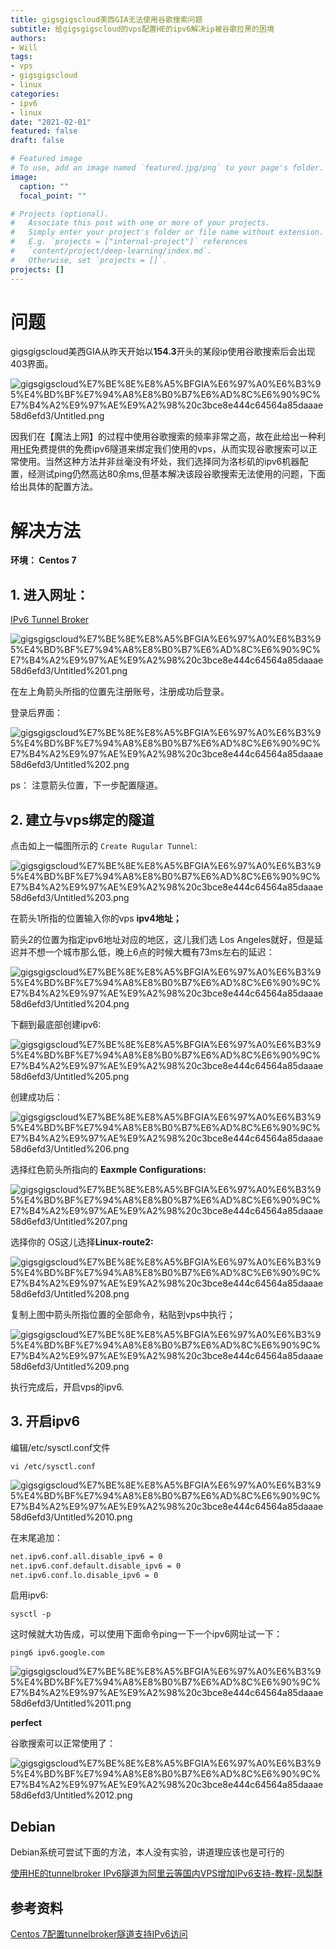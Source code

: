 ```yaml
---
title: gigsgigscloud美西GIA无法使用谷歌搜索问题
subtitle: 给gigsgigscloud的vps配置HE的ipv6解决ip被谷歌拉黑的困境
authors:
- Will
tags: 
- vps
- gigsgigscloud
- linux
categories: 
- ipv6
- linux
date: "2021-02-01"
featured: false
draft: false

# Featured image
# To use, add an image named `featured.jpg/png` to your page's folder. 
image:
  caption: ""
  focal_point: ""

# Projects (optional).
#   Associate this post with one or more of your projects.
#   Simply enter your project's folder or file name without extension.
#   E.g. `projects = ["internal-project"]` references 
#   `content/project/deep-learning/index.md`.
#   Otherwise, set `projects = []`.
projects: []
---
```



# 问题

gigsgigscloud美西GIA从昨天开始以**154.3**开头的某段ip使用谷歌搜索后会出现403界面。

![gigsgigscloud%E7%BE%8E%E8%A5%BFGIA%E6%97%A0%E6%B3%95%E4%BD%BF%E7%94%A8%E8%B0%B7%E6%AD%8C%E6%90%9C%E7%B4%A2%E9%97%AE%E9%A2%98%20c3bce8e444c64564a85daaae58d6efd3/Untitled.png](Untitled.png)

因我们在【魔法上网】的过程中使用谷歌搜索的频率非常之高，故在此给出一种利用[HE](https://tunnelbroker.net/)免费提供的免费ipv6隧道来绑定我们使用的vps，从而实现谷歌搜索可以正常使用。当然这种方法并非丝毫没有坏处，我们选择同为洛杉矶的ipv6机器配置，经测试ping仍然高达80余ms,但基本解决该段谷歌搜索无法使用的问题，下面给出具体的配置方法。

# 解决方法

**环境： Centos 7**

## 1. 进入网址：

[IPv6 Tunnel Broker](https://tunnelbroker.net/)

![gigsgigscloud%E7%BE%8E%E8%A5%BFGIA%E6%97%A0%E6%B3%95%E4%BD%BF%E7%94%A8%E8%B0%B7%E6%AD%8C%E6%90%9C%E7%B4%A2%E9%97%AE%E9%A2%98%20c3bce8e444c64564a85daaae58d6efd3/Untitled%201.png](Untitled%201.png)

在左上角箭头所指的位置先注册账号，注册成功后登录。

登录后界面：

![gigsgigscloud%E7%BE%8E%E8%A5%BFGIA%E6%97%A0%E6%B3%95%E4%BD%BF%E7%94%A8%E8%B0%B7%E6%AD%8C%E6%90%9C%E7%B4%A2%E9%97%AE%E9%A2%98%20c3bce8e444c64564a85daaae58d6efd3/Untitled%202.png](Untitled%202.png)

ps： 注意箭头位置，下一步配置隧道。

## 2. 建立与vps绑定的隧道

点击如上一幅图所示的 `Create Rugular Tunnel`:

![gigsgigscloud%E7%BE%8E%E8%A5%BFGIA%E6%97%A0%E6%B3%95%E4%BD%BF%E7%94%A8%E8%B0%B7%E6%AD%8C%E6%90%9C%E7%B4%A2%E9%97%AE%E9%A2%98%20c3bce8e444c64564a85daaae58d6efd3/Untitled%203.png](Untitled%203.png)

在箭头1所指的位置输入你的vps **ipv4地址；**

箭头2的位置为指定ipv6地址对应的地区，这儿我们选 Los Angeles就好，但是延迟并不想一个城市那么低，晚上6点的时候大概有73ms左右的延迟：

![gigsgigscloud%E7%BE%8E%E8%A5%BFGIA%E6%97%A0%E6%B3%95%E4%BD%BF%E7%94%A8%E8%B0%B7%E6%AD%8C%E6%90%9C%E7%B4%A2%E9%97%AE%E9%A2%98%20c3bce8e444c64564a85daaae58d6efd3/Untitled%204.png](Untitled%204.png)

下翻到最底部创建ipv6:

![gigsgigscloud%E7%BE%8E%E8%A5%BFGIA%E6%97%A0%E6%B3%95%E4%BD%BF%E7%94%A8%E8%B0%B7%E6%AD%8C%E6%90%9C%E7%B4%A2%E9%97%AE%E9%A2%98%20c3bce8e444c64564a85daaae58d6efd3/Untitled%205.png](Untitled%205.png)

创建成功后：

![gigsgigscloud%E7%BE%8E%E8%A5%BFGIA%E6%97%A0%E6%B3%95%E4%BD%BF%E7%94%A8%E8%B0%B7%E6%AD%8C%E6%90%9C%E7%B4%A2%E9%97%AE%E9%A2%98%20c3bce8e444c64564a85daaae58d6efd3/Untitled%206.png](Untitled%206.png)

选择红色箭头所指向的 **Eaxmple Configurations:**

![gigsgigscloud%E7%BE%8E%E8%A5%BFGIA%E6%97%A0%E6%B3%95%E4%BD%BF%E7%94%A8%E8%B0%B7%E6%AD%8C%E6%90%9C%E7%B4%A2%E9%97%AE%E9%A2%98%20c3bce8e444c64564a85daaae58d6efd3/Untitled%207.png](Untitled%207.png)

选择你的 OS这儿选择**Linux-route2:**

![gigsgigscloud%E7%BE%8E%E8%A5%BFGIA%E6%97%A0%E6%B3%95%E4%BD%BF%E7%94%A8%E8%B0%B7%E6%AD%8C%E6%90%9C%E7%B4%A2%E9%97%AE%E9%A2%98%20c3bce8e444c64564a85daaae58d6efd3/Untitled%208.png](Untitled%208.png)

复制上图中箭头所指位置的全部命令，粘贴到vps中执行；

![gigsgigscloud%E7%BE%8E%E8%A5%BFGIA%E6%97%A0%E6%B3%95%E4%BD%BF%E7%94%A8%E8%B0%B7%E6%AD%8C%E6%90%9C%E7%B4%A2%E9%97%AE%E9%A2%98%20c3bce8e444c64564a85daaae58d6efd3/Untitled%209.png](Untitled%209.png)

执行完成后，开启vps的ipv6.

## 3. 开启ipv6

编辑/etc/sysctl.conf文件

`vi /etc/sysctl.conf`

![gigsgigscloud%E7%BE%8E%E8%A5%BFGIA%E6%97%A0%E6%B3%95%E4%BD%BF%E7%94%A8%E8%B0%B7%E6%AD%8C%E6%90%9C%E7%B4%A2%E9%97%AE%E9%A2%98%20c3bce8e444c64564a85daaae58d6efd3/Untitled%2010.png](Untitled%2010.png)

在末尾追加：

```bash
net.ipv6.conf.all.disable_ipv6 = 0
net.ipv6.conf.default.disable_ipv6 = 0
net.ipv6.conf.lo.disable_ipv6 = 0
```

启用ipv6:

`sysctl -p`

这时候就大功告成，可以使用下面命令ping一下一个ipv6网址试一下：

`ping6 ipv6.google.com`

![gigsgigscloud%E7%BE%8E%E8%A5%BFGIA%E6%97%A0%E6%B3%95%E4%BD%BF%E7%94%A8%E8%B0%B7%E6%AD%8C%E6%90%9C%E7%B4%A2%E9%97%AE%E9%A2%98%20c3bce8e444c64564a85daaae58d6efd3/Untitled%2011.png](Untitled%2011.png)

**perfect**

谷歌搜索可以正常使用了：

![gigsgigscloud%E7%BE%8E%E8%A5%BFGIA%E6%97%A0%E6%B3%95%E4%BD%BF%E7%94%A8%E8%B0%B7%E6%AD%8C%E6%90%9C%E7%B4%A2%E9%97%AE%E9%A2%98%20c3bce8e444c64564a85daaae58d6efd3/Untitled%2012.png](Untitled%2012.png)

## Debian

Debian系统可尝试下面的方法，本人没有实验，讲道理应该也是可行的

[使用HE的tunnelbroker IPv6隧道为阿里云等国内VPS增加IPv6支持-教程-凤梨酥](https://fengli.su/archives/tunnelbroker-ipv6-aliyun.html)

## 参考资料

[Centos 7配置tunnelbroker隧道支持IPv6访问](https://www.liuheng.xin/4581.html)
